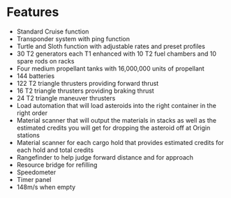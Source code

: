# Features

- Standard Cruise function
- Transponder system with ping function
- Turtle and Sloth function with adjustable rates and preset profiles
- 30 T2 generators each T1 enhanced with 10 T2 fuel chambers and 10 spare rods on racks
- Four medium propellant tanks with 16,000,000 units of propellant
- 144 batteries
- 122 T2 triangle thrusters providing forward thrust
- 16 T2 triangle thrusters providing braking thrust
- 24 T2 triangle maneuver thrusters
- Load automation that will load asteroids into the right container in the right order
- Material scanner that will output the materials in stacks as well as the estimated credits you will get for dropping the asteroid off at Origin stations
- Material scanner for each cargo hold that provides estimated credits for each hold and total credits
- Rangefinder to help judge forward distance and for approach
- Resource bridge for refilling
- Speedometer
- Timer panel
- 148m/s when empty
